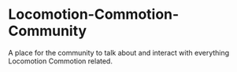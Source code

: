 # Locomotion-Commotion-Community
A place for the community to talk about and interact with everything Locomotion Commotion related.
